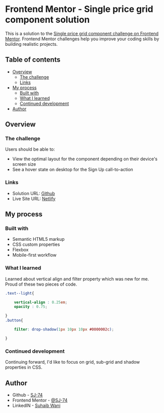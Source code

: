 # Frontend Mentor - Single price grid component solution

This is a solution to the [Single price grid component challenge on Frontend Mentor](https://www.frontendmentor.io/challenges/single-price-grid-component-5ce41129d0ff452fec5abbbc). Frontend Mentor challenges help you improve your coding skills by building realistic projects. 

## Table of contents

- [Overview](#overview)
  - [The challenge](#the-challenge)
  - [Links](#links)
- [My process](#my-process)
  - [Built with](#built-with)
  - [What I learned](#what-i-learned)
  - [Continued development](#continued-development)
- [Author](#author)

## Overview

### The challenge

Users should be able to:

- View the optimal layout for the component depending on their device's screen size
- See a hover state on desktop for the Sign Up call-to-action

### Links

- Solution URL: [Github](https://your-solution-url.com)
- Live Site URL: [Netlify](https://admiring-galileo-61984a.netlify.app)

## My process

### Built with

- Semantic HTML5 markup
- CSS custom properties
- Flexbox
- Mobile-first workflow

### What I learned

Learned about vertical align and filter property which was new for me. Proud of these two pieces of code.


```css
.text--light{

    vertical-align : 0.25em;
    opacity : 0.75;

}
.button{

    filter: drop-shadow(1px 10px 10px #0000002c);

}
```

### Continued development

Continuing forward, I'd like to focus on grid, sub-grid and shadow properties in CSS.

## Author

- Github - [SJ-74](https://github.com/SJ-74)
- Frontend Mentor - [@SJ-74](https://www.frontendmentor.io/profile/SJ-74)
- LinkedIN - [Suhaib Wani](https://www.linkedin.com/in/sjvaani74/)
